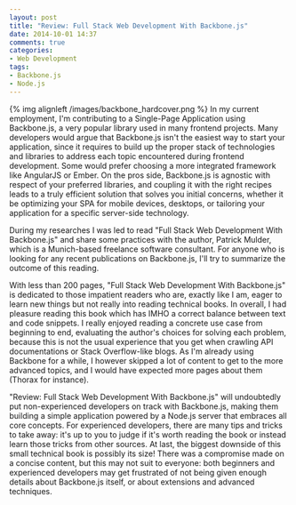 ```yaml
---
layout: post
title: "Review: Full Stack Web Development With Backbone.js"
date: 2014-10-01 14:37
comments: true
categories: 
- Web Development
tags:
- Backbone.js
- Node.js
---
```


{% img alignleft /images/backbone_hardcover.png %} In my current employment, I'm contributing to a Single-Page Application using Backbone.js, a very popular library used in many frontend projects. Many developers would argue that Backbone.js isn't the easiest way to start your application, since it requires to build up the proper stack of technologies and libraries to address each topic encountered during frontend development. Some would prefer choosing a more integrated framework like AngularJS or Ember. On the pros side, Backbone.js is agnostic with respect of your preferred libraries, and coupling it with the right recipes leads to a truly efficient solution that solves you initial concerns, whether it be optimizing your SPA for mobile devices, desktops, or tailoring your application for a specific server-side technology.

During my researches I was led to read "Full Stack Web Development With Backbone.js" and share some practices with the author, Patrick Mulder, which is a Munich-based freelance software consultant. For anyone who is looking for any recent publications on Backbone.js, I'll try to summarize the outcome of this reading. <!-- more -->

With less than 200 pages, "Full Stack Web Development With Backbone.js" is dedicated to those impatient readers who are, exactly like I am, eager to learn new things but not really into reading technical books. In overall, I had pleasure reading this book which has IMHO a correct balance between text and code snippets. I really enjoyed reading a concrete use case from beginning to end, evaluating the author's choices for solving each problem, because this is not the usual experience that you get when crawling API documentations or Stack Overflow-like blogs. As I'm already using Backbone for a while, I however skipped a lot of content to get to the more advanced topics, and I would have expected more pages about them (Thorax for instance).

"Review: Full Stack Web Development With Backbone.js" will undoubtedly put non-experienced developers on track with Backbone.js, making them building a simple application powered by a Node.js server that embraces all core concepts. For experienced developers, there are many tips and tricks to take away: it's up to you to judge if it's worth reading the book or instead learn those tricks from other sources. At last, the biggest downside of this small technical book is possibly its size! There was a compromise made on a concise content, but this may not suit to everyone: both beginners and experienced developers may get frustrated of not being given enough details about Backbone.js itself, or about extensions and advanced techniques.